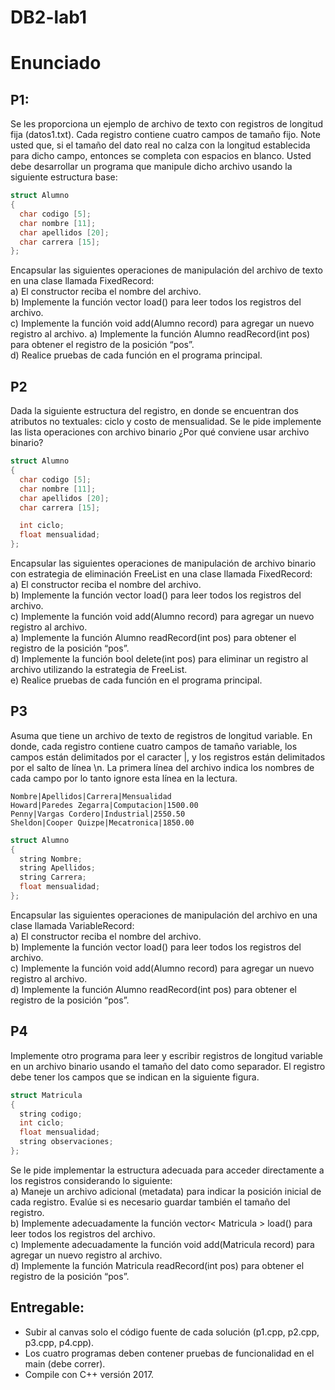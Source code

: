 # DB2-lab1

# Enunciado
## P1:
Se les proporciona un ejemplo de archivo de texto con registros de longitud fija (datos1.txt). Cada registro contiene cuatro campos de tamaño fijo. Note usted que, si el tamaño del dato real no calza con la longitud establecida para dicho campo, entonces se completa con espacios en blanco. Usted debe desarrollar un programa que manipule dicho archivo usando la siguiente estructura base:
```c++
struct Alumno
{
  char codigo [5];
  char nombre [11];
  char apellidos [20];
  char carrera [15];
};
```
Encapsular las siguientes operaciones de manipulación del archivo de texto en una clase llamada FixedRecord:  
a)	El constructor reciba el nombre del archivo.  
b)	Implemente la función vector<Alumno> load() para leer todos los registros del archivo.  
c)	Implemente la función void add(Alumno record) para agregar un nuevo registro al archivo.
a)	Implemente la función Alumno readRecord(int pos) para obtener el registro de la posición “pos”.  
d)	Realice pruebas de cada función en el programa principal.  

## P2
Dada la siguiente estructura del registro, en donde se encuentran dos atributos no textuales: ciclo y costo de mensualidad. Se le pide implemente las lista operaciones con archivo binario ¿Por qué conviene usar archivo binario?  
```c++
struct Alumno
{
  char codigo [5];
  char nombre [11];
  char apellidos [20];
  char carrera [15];

  int ciclo;
  float mensualidad;
};
```
Encapsular las siguientes operaciones de manipulación de archivo binario con estrategia de eliminación FreeList en una clase llamada FixedRecord:  
a)	El constructor reciba el nombre del archivo.  
b)	Implemente la función vector<Alumno> load() para leer todos los registros del archivo.  
c)	Implemente la función void add(Alumno record) para agregar un nuevo registro al archivo.  
a)	Implemente la función Alumno readRecord(int pos) para obtener el registro de la posición “pos”.  
d)	Implemente la función bool delete(int pos) para eliminar un registro al archivo utilizando la estrategia de FreeList.   
e)	Realice pruebas de cada función en el programa principal.  

## P3
Asuma que tiene un archivo de texto de registros de longitud variable. En donde, cada registro contiene cuatro campos de tamaño variable, los campos están delimitados por el caracter |, y los registros están delimitados por el salto de línea \n.  La primera línea del archivo indica los nombres de cada campo por lo tanto ignore esta línea en la lectura.  
```
Nombre|Apellidos|Carrera|Mensualidad
Howard|Paredes Zegarra|Computacion|1500.00 
Penny|Vargas Cordero|Industrial|2550.50
Sheldon|Cooper Quizpe|Mecatronica|1850.00
```
```c++
struct Alumno
{  
  string Nombre;
  string Apellidos;
  string Carrera;
  float mensualidad;
};
```
Encapsular las siguientes operaciones de manipulación del archivo en una clase llamada VariableRecord:  
a)	El constructor reciba el nombre del archivo.  
b)	Implemente la función vector<Alumno> load()  para leer todos los registros del archivo.  
c)	Implemente la función void add(Alumno record) para agregar un nuevo registro al archivo.  
d)	Implemente la función Alumno readRecord(int pos) para obtener el registro de la posición “pos”.  

## P4
Implemente otro programa para leer y escribir registros de longitud variable en un archivo binario usando el tamaño del dato como separador.  El registro debe tener los campos que se indican en la siguiente figura.

```c++
struct Matricula
{
  string codigo; 
  int ciclo;
  float mensualidad;
  string observaciones;
};
```
Se le pide implementar la estructura adecuada para acceder directamente a los registros considerando lo siguiente:  
a)	Maneje un archivo adicional (metadata) para indicar la posición inicial de cada registro. Evalúe si es necesario guardar también el tamaño del registro.   
b)	Implemente adecuadamente la función vector< Matricula > load() para leer todos los registros del archivo.  
c)	Implemente adecuadamente la función void add(Matricula record) para agregar un nuevo registro al archivo.  
d)	Implemente la función Matricula readRecord(int pos) para obtener el registro de la posición “pos”.  

## Entregable:
-	Subir al canvas solo el código fuente de cada solución (p1.cpp, p2.cpp, p3.cpp, p4.cpp).
- Los cuatro programas deben contener pruebas de funcionalidad en el main (debe correr).
-	Compile con C++ versión 2017.
